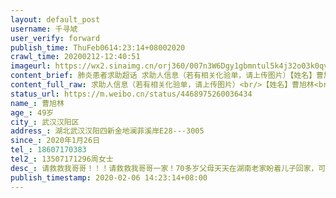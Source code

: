 ```yaml
---
layout: default_post
username: 千寻虓
user_verify: forward
publish_time: ThuFeb0614:23:14+08002020
crawl_time: 20200212-12:40:51
imageurl: https://wx2.sinaimg.cn/orj360/007n3W6Dgy1gbmntul5k4j32o03k0qv8.jpg,https://wx2.sinaimg.cn/orj360/007n3W6Dgy1gbmntwj14ij32o03k0u10.jpg
content_brief: 肺炎患者求助超话 求助人信息（若有相关化验单，请上传图片）【姓名】曹旭林【年龄】49岁【所在城市】武汉汉阳区【所在小区、社区】湖北  武汉  汉阳四新  金地澜菲溪岸E28---3005【患病时间】2020年1月26日【联系方式】18607170383【其他紧急联系人】13507171296周女士【病情描述】 请救 ...全文
content_full_raw: 求助人信息（若有相关化验单，请上传图片）<br/>【姓名】曹旭林<br/>【年龄】49岁<br/>【所在城市】武汉汉阳区<br/>【所在小区、社区】湖北武汉汉阳四新金地澜菲溪岸E28---3005<br/>【患病时间】2020年1月26日<br/>【联系方式】18607170383<br/>【其他紧急联系人】13507171296周女士<br/>【病情描述】请救救我哥哥！！！请救救我哥哥一家！70多岁父母天天在湖南老家盼着儿子回家，可春节因为疫情，哥哥一家滞留武汉，更揪心的是哥哥在1月26日头昏无力，咳嗽流涕，去社区医院拍片肺部感染，可是却排不上号打针，现在病情一天天严重，每天发烧都在38度以上，人也极其虚弱！上报社区却答复只能等着！打市长热线、120、社区热线都是一个答复！一家三口在家忧心如焚，拖着病体辗转于各医院却没有一个位置可以收留！家中妻女日夜伤心哭泣，还不敢告诉老父老母！恳请各位伸出援助之手，救救我哥哥吧！<adata-url="http://t.cn/R2WxmNp"href="http://weibo.com/p/1001018008645120000000000"data-hide=""><spanclass='url-icon'><imgstyle='width:1rem;height:1rem'src='https://h5.sinaimg.cn/upload/2015/09/25/3/timeline_card_small_location_default.png'></span><spanclass="surl-text">河池</span></a>
status_url: https://m.weibo.cn/status/4468975260036434
name_: 曹旭林
age_: 49岁
city_: 武汉汉阳区
address_: 湖北武汉汉阳四新金地澜菲溪岸E28---3005
since_: 2020年1月26日
tel_: 18607170383
tel2_: 13507171296周女士
desc_: 请救救我哥哥！！！请救救我哥哥一家！70多岁父母天天在湖南老家盼着儿子回家，可春节因为疫情，哥哥一家滞留武汉，更揪心的是哥哥在1月26日头昏无力，咳嗽流涕，去社区医院拍片肺部感染，可是却排不上号打针，现在病情一天天严重，每天发烧都在38度以上，人也极其虚弱！上报社区却答复只能等着！打市长热线、120、社区热线都是一个答复！一家三口在家忧心如焚，拖着病体辗转于各医院却没有一个位置可以收留！家中妻女日夜伤心哭泣，还不敢告诉老父老母！恳请各位伸出援助之手，救救我哥哥吧！<adata-url="http//t.cn/R2WxmNp"href="http//weibo.com/p/1001018008645120000000000"data-hide=""><spanclass='url-icon'><imgstyle='width1rem;height1rem'src='https//h5.sinaimg.cn/upload/2015/09/25/3/timeline_card_small_location_default.png'></span><spanclass="surl-text">河池</span></a>
publish_timestamp: 2020-02-06 14:23:14+08:00
---
```

